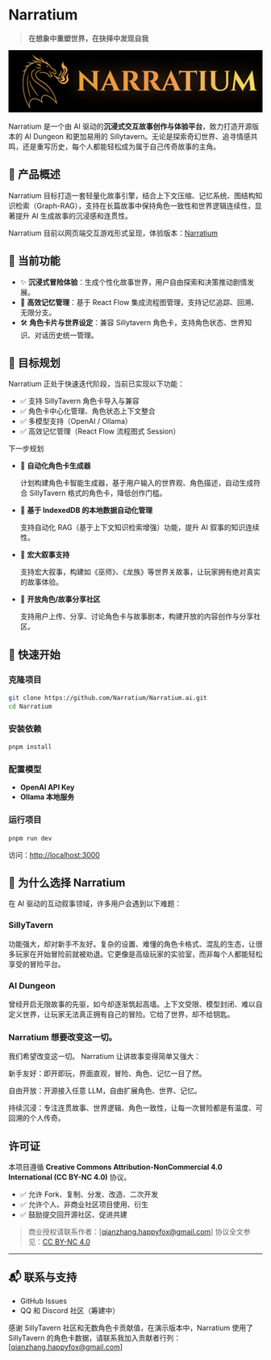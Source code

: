 # Narratium

> **在想象中重塑世界，在抉择中发现自我**
<p align="center">
  <img src="public/image.png" width="full" />
</p>

Narratium 是一个由 AI 驱动的**沉浸式交互故事创作与体验平台**，致力打造开源版本的 AI Dungeon 和更加易用的 Sillytavern。无论是探索奇幻世界、追寻情感共鸣，还是重写历史，每个人都能轻松成为属于自己传奇故事的主角。
## 🌟 产品概述

Narratium 目标打造一套轻量化故事引擎，结合上下文压缩、记忆系统、图结构知识检索（Graph-RAG），支持在长篇故事中保持角色一致性和世界逻辑连续性，显著提升 AI 生成故事的沉浸感和连贯性。

Narratium 目前以网页端交互游戏形式呈现，体验版本：[Narratium](https://narratium.org)

## 🚀 当前功能

* ✨ **沉浸式冒险体验**：生成个性化故事世界，用户自由探索和决策推动剧情发展。
* 🧠 **高效记忆管理**：基于 React Flow 集成流程图管理，支持记忆追踪、回溯、无限分支。
* 🛠 **角色卡片与世界设定**：兼容 Sillytavern 角色卡，支持角色状态、世界知识、对话历史统一管理。

## 📅 目标规划

Narratium 正处于快速迭代阶段，当前已实现以下功能：

* ✅ 支持 SillyTavern 角色卡导入与兼容
* ✅ 角色卡中心化管理、角色状态上下文整合
* ✅ 多模型支持（OpenAI / Ollama）
* ✅ 高效记忆管理（React Flow 流程图式 Session）

下一步规划

* 🚧 **自动化角色卡生成器**

  计划构建角色卡智能生成器，基于用户输入的世界观、角色描述，自动生成符合 SillyTavern 格式的角色卡，降低创作门槛。

* 🚧 **基于 IndexedDB 的本地数据自动化管理**

  支持自动化 RAG（基于上下文知识检索增强）功能，提升 AI 叙事的知识连续性。

* 🚧 **宏大叙事支持**

  支持宏大叙事，构建如《巫师》、《龙族》等世界关故事，让玩家拥有绝对真实的故事体验。

* 🚧 **开放角色/故事分享社区**

  支持用户上传、分享、讨论角色卡与故事剧本，构建开放的内容创作与分享社区。

## 🚀 快速开始

### 克隆项目

```bash
git clone https://github.com/Narratium/Narratium.ai.git
cd Narratium
```

### 安装依赖

```bash
pnpm install
```

### 配置模型

* **OpenAI API Key**
* **Ollama 本地服务**

### 运行项目

```bash
pnpm run dev
```

访问：[http://localhost:3000](http://localhost:3000)

## 🧩 为什么选择 Narratium

在 AI 驱动的互动叙事领域，许多用户会遇到以下难题：

### SillyTavern
功能强大，却对新手不友好。复杂的设置、难懂的角色卡格式、混乱的生态，让很多玩家在开始冒险前就被劝退。它更像是高级玩家的实验室，而非每个人都能轻松享受的冒险平台。

### AI Dungeon
曾经开启无限故事的先驱，如今却逐渐筑起高墙。上下文受限、模型封闭、难以自定义世界，让玩家无法真正拥有自己的冒险。它给了世界，却不给钥匙。

### Narratium 想要改变这一切。
我们希望改变这一切。
Narratium 让讲故事变得简单又强大：

新手友好：即开即玩，界面直观，冒险、角色、记忆一目了然。

自由开放：开源接入任意 LLM，自由扩展角色、世界、记忆。

持续沉浸：专注连贯故事、世界逻辑、角色一致性，让每一次冒险都是有温度、可回溯的个人传奇。

## 许可证

本项目遵循 **Creative Commons Attribution-NonCommercial 4.0 International (CC BY-NC 4.0)** 协议。

* ✅ 允许 Fork、复制、分发、改造、二次开发
* ✅ 允许个人、非商业社区项目使用、衍生
* ✅ 鼓励提交回开源社区、促进共建

> 商业授权请联系作者：\[[qianzhang.happyfox@gmail.com](mailto:qianzhang.happyfox@gmail.com)]
> 协议全文参见：[CC BY-NC 4.0](https://creativecommons.org/licenses/by-nc/4.0/deed.zh)

---

## 📬 联系与支持

* GitHub Issues
* QQ 和 Discord 社区（筹建中）

感谢 SillyTavern 社区和无数角色卡贡献值，在演示版本中，Narratium 使用了 SillyTavern 的角色卡数据，请联系我加入贡献者行列：\[[qianzhang.happyfox@gmail.com](mailto:qianzhang.happyfox@gmail.com)]


